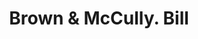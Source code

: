 ---
doi: 10.7916/D8C83NBP
date_other: '1860'
date_other_textual: 1860-1869
form: printed ephemera
genre:
- Invoices
name:
- Brown & McCully
object_in_context_url: https://biggert.cul.columbia.edu/items/view/ave_biggert_00817
subject_hierarchical_geographic:
- Paterson, New Jersey, United States
subject_name:
- Brown & McCully
title: Brown & McCully. Bill
sort_title: Brown & McCully. Bill
call_number: ave_biggert_00817
coordinates:
- 40.914746,-74.162826
pid: ave_biggert_00817
identifiers: ave_biggert_00817
thumbnail: https://derivativo-3.library.columbia.edu/iiif/2/ldpd:345389/full/!256,256/0/native.jpg
permalink: /biggert/ave_biggert_00817/
layout: iiif-image-page
---